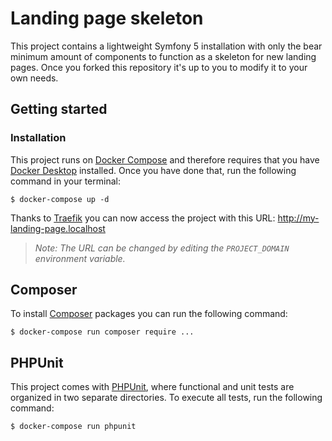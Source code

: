 # Landing page skeleton
This project contains a lightweight Symfony 5 installation with only the bear minimum amount of components
to function as a skeleton for new landing pages. Once you forked this repository
it's up to you to modify it to your own needs.

## Getting started
### Installation
This project runs on [Docker Compose] and therefore requires that you have [Docker Desktop] installed.
Once you have done that, run the following command in your terminal:

```
$ docker-compose up -d
```

Thanks to [Traefik] you can now access the project with this URL:
http://my-landing-page.localhost

> *Note: The URL can be changed by editing the `PROJECT_DOMAIN` environment variable.*

## Composer
To install [Composer] packages you can run the following command:

```
$ docker-compose run composer require ...
```

## PHPUnit
This project comes with [PHPUnit], where functional and unit tests are organized in two separate directories.
To execute all tests, run the following command:

```
$ docker-compose run phpunit
```

[Composer]: https://getcomposer.org/doc/00-intro.md
[Docker Compose]: https://docs.docker.com/compose/
[Docker Desktop]: https://www.docker.com/products/docker-desktop
[PHPUnit]: https://phpunit.readthedocs.io/en/9.5/
[Traefik]: https://doc.traefik.io/traefik/
